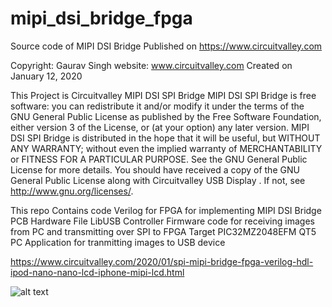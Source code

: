# mipi_dsi_bridge_fpga
Source code of MIPI DSI Bridge Published on https://www.circuitvalley.com

Copyright:  Gaurav Singh
website: www.circuitvalley.com 
Created on January 12, 2020

This Project is Circuitvalley MIPI DSI SPI Bridge 
MIPI DSI SPI Bridge  is free software: you can redistribute it and/or modify
it under the terms of the GNU General Public License as published by
the Free Software Foundation, either version 3 of the License, or
(at your option) any later version.
MIPI DSI SPI Bridge   is distributed in the hope that it will be useful,
but WITHOUT ANY WARRANTY; without even the implied warranty of
MERCHANTABILITY or FITNESS FOR A PARTICULAR PURPOSE.  See the
GNU General Public License for more details.
You should have received a copy of the GNU General Public License
along with Circuitvalley USB Display .  If not, see <http://www.gnu.org/licenses/>.

This repo Contains code 
Verilog for FPGA for implementing MIPI DSI Bridge
PCB Hardware File 
LibUSB Controller Firmware code for receiving images from PC and transmitting over SPI to FPGA  Target PIC32MZ2048EFM
QT5 PC Application for tranmitting images to USB device

https://www.circuitvalley.com/2020/01/spi-mipi-bridge-fpga-verilog-hdl-ipod-nano-nano-lcd-iphone-mipi-lcd.html

![alt text](https://raw.githubusercontent.com/circuitvalley/mipi_dsi_bridge_fpga/master/Hardware/Images/mipi_fpga_ipod_lcd_nano_6_ipone_verilog_spi_mipi_bridge_driver_vdhl_FPGA%20(2).JPG)
